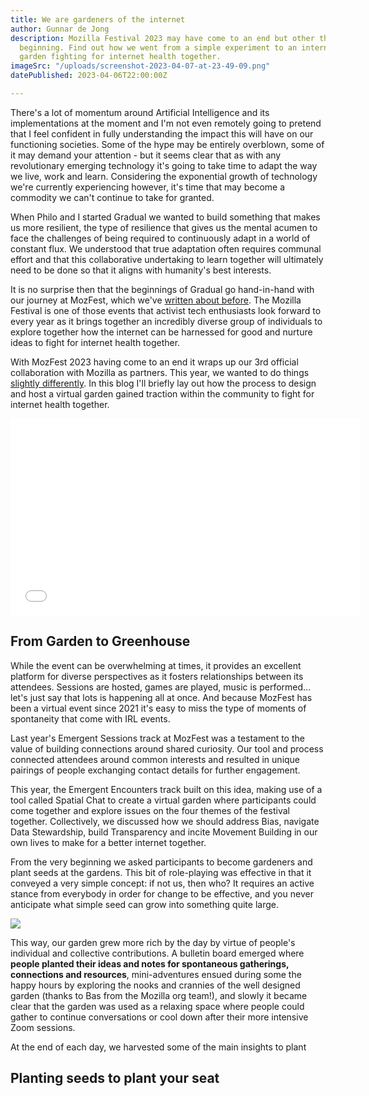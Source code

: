 ```yaml
---
title: We are gardeners of the internet
author: Gunnar de Jong
description: Mozilla Festival 2023 may have come to an end but other things are just
  beginning. Find out how we went from a simple experiment to an international activist
  garden fighting for internet health together.
imageSrc: "/uploads/screenshot-2023-04-07-at-23-49-09.png"
datePublished: 2023-04-06T22:00:00Z

---
```

There's a lot of momentum around Artificial Intelligence and its implementations at the moment and I'm not even remotely going to pretend that I feel confident in fully understanding the impact this will have on our functioning societies. Some of the hype may be entirely overblown, some of it may demand your attention - but it seems clear that as with any revolutionary emerging technology it's going to take time to adapt the way we live, work and learn. Considering the exponential growth of technology we're currently experiencing however, it's time that may become a commodity we can't continue to take for granted.

When Philo and I started Gradual we wanted to build something that makes us more resilient, the type of resilience that gives us the mental acumen to face the challenges of being required to continuously adapt in a world of constant flux. We understood that true adaptation often requires communal effort and that this collaborative undertaking to learn together will ultimately need to be done so that it aligns with humanity's best interests.

It is no surprise then that the beginnings of Gradual go hand-in-hand with our journey at MozFest, which we've [written about before](https://www.gradu.al/blog/our-mozfest-story). The Mozilla Festival is one of those events that activist tech enthusiasts look forward to every year as it brings together an incredibly diverse group of individuals to explore together how the internet can be harnessed for good and nurture ideas to fight for internet health together.

With MozFest 2023 having come to an end it wraps up our 3rd official collaboration with Mozilla as partners. This year, we wanted to do things [slightly differently](https://www.gradu.al/blog/welcome-to-emergent-encounters-at-mozfest-2023). In this blog I'll briefly lay out how the process to design and host a virtual garden gained traction within the community to fight for internet health together.

<iframe width="560" height="315" src="[https://www.youtube.com/embed/U4KIr5lccRA?controls=0](https://www.youtube.com/embed/U4KIr5lccRA?controls=0 "https://www.youtube.com/embed/U4KIr5lccRA?controls=0")" title="YouTube video player" frameborder="0" allow="accelerometer; autoplay; clipboard-write; encrypted-media; gyroscope; picture-in-picture; web-share" allowfullscreen></iframe>

## From Garden to Greenhouse

While the event can be overwhelming at times, it provides an excellent platform for diverse perspectives as it fosters relationships between its attendees. Sessions are hosted, games are played, music is performed... let's just say that lots is happening all at once. And because MozFest has been a virtual event since 2021 it's easy to miss the type of moments of spontaneity that come with IRL events. 

Last year's Emergent Sessions track at MozFest was a testament to the value of building connections around shared curiosity. Our tool and process connected attendees around common interests and resulted in unique pairings of people exchanging contact details for further engagement. 

This year, the Emergent Encounters track built on this idea, making use of a tool called Spatial Chat to create a virtual garden where participants could come together and explore issues on the four themes of the festival together. Collectively, we discussed how we should address Bias, navigate Data Stewardship, build Transparency and incite Movement Building in our own lives to make for a better internet together.

From the very beginning we asked participants to become gardeners and plant seeds at the gardens. This bit of role-playing was effective in that it conveyed a very simple concept: if not us, then who? It requires an active stance from everybody in order for change to be effective, and you never anticipate what simple seed can grow into something quite large.

![](/uploads/screenshot-2023-03-24-at-15-25-39.png)

This way, our garden grew more rich by the day by virtue of people's individual and collective contributions. A bulletin board emerged where **people planted their ideas and notes for spontaneous gatherings, connections and resources**, mini-adventures ensued during some the happy hours by exploring the nooks and crannies of the well designed garden (thanks to Bas from the Mozilla org team!), and slowly it became clear that the garden was used as a relaxing space where people could gather to continue conversations or cool down after their more intensive Zoom sessions.

At the end of each day, we harvested some of the main insights to plant 

## Planting seeds to plant your seat